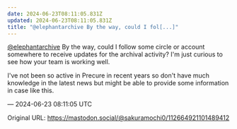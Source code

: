 ```yaml
---
date: 2024-06-23T08:11:05.831Z
updated: 2024-06-23T08:11:05.831Z
title: "@elephantarchive By the way, could I fol[...]"
---
```


<p><span class="h-card" translate="no"><a href="https://mastodon.social/@elephantarchive" class="u-url mention">@<span>elephantarchive</span></a></span> By the way, could I follow some circle or account somewhere to receive updates for the archival activity? I&#39;m just curious to see how your team is working well.</p><p>I&#39;ve not been so active in Precure in recent years so don&#39;t have much knowledge in the latest news but might be able to provide some information in case like this.</p>

&mdash; 2024-06-23 08:11:05 UTC

Original URL: https://mastodon.social/@sakuramochi0/112664921101489412
